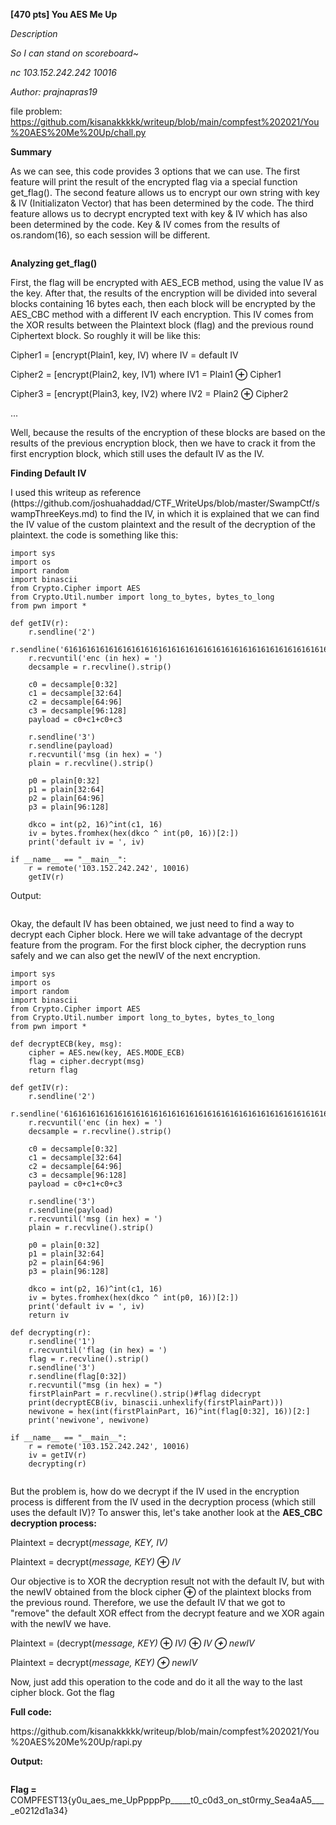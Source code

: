 
**[470 pts] You AES Me Up**

_Description_

_So I can stand on scoreboard~_

_nc 103.152.242.242 10016_

_Author: prajnapras19_

file problem: https://github.com/kisanakkkkk/writeup/blob/main/compfest%202021/You%20AES%20Me%20Up/chall.py


**Summary**

<!-- wp:paragraph -->
<p>As we can see, this code provides 3 options that we can use. The first feature will print the result of the encrypted flag via a special function get_flag(). The second feature allows us to encrypt our own string with key &amp; IV (Initializaton Vector) that has been determined by the code. The third feature allows us to decrypt encrypted text with key &amp; IV which has also been determined by the code. Key &amp; IV comes from the results of os.random(16), so each session will be different.</p>
<!-- /wp:paragraph -->

<!-- wp:image {"id":5498,"sizeSlug":"large","linkDestination":"none"} -->
<figure class="wp-block-image size-large"><img src="https://petircysec.com/wp-content/uploads/2021/09/image-28.png" alt="" class="wp-image-5498"/></figure>
<!-- /wp:image -->

<!-- wp:paragraph -->
<p><strong>Analyzing get_flag()</strong></p>
<!-- /wp:paragraph -->

<!-- wp:paragraph -->
<p>First, the flag will be encrypted with AES_ECB method, using the value IV as the key. After that, the results of the encryption will be divided into several blocks containing 16 bytes each, then each block will be encrypted by the AES_CBC method with a different IV each encryption. This IV comes from the XOR results between the Plaintext block (flag) and the previous round Ciphertext block. So roughly it will be like this:</p>

<!-- /wp:paragraph -->

<!-- wp:paragraph -->
<p>Cipher1 = [encrypt(Plain1, key, IV) where IV = default IV</p>
<!-- /wp:paragraph -->

<!-- wp:paragraph -->
<p>Cipher2 = [encrypt(Plain2, key, IV1) where IV1 = Plain1 <strong>⊕</strong> Cipher1</p>
<!-- /wp:paragraph -->

<!-- wp:paragraph -->
<p>Cipher3 = [encrypt(Plain3, key, IV2) where IV2 = Plain2 <strong>⊕</strong> Cipher2</p>
<!-- /wp:paragraph -->

<!-- wp:paragraph -->
<p>...</p>
<!-- /wp:paragraph -->

<!-- wp:paragraph -->
<p>Well, because the results of the encryption of these blocks are based on the results of the previous encryption block, then we have to crack it from the first encryption block, which still uses the default IV as the IV.</p>
<!-- /wp:paragraph -->

<!-- wp:paragraph -->
<p><strong>Finding Default IV</strong></p>
<!-- /wp:paragraph -->

<!-- wp:paragraph -->
<p>I used this writeup as reference (https://github.com/joshuahaddad/CTF_WriteUps/blob/master/SwampCtf/swampThreeKeys.md) to find the IV, in which it is explained that we can find the IV value of the custom plaintext and the result of the decryption of the plaintext. the code is something like this:</p>
<!-- /wp:paragraph -->

<!-- wp:code -->
<pre class="wp-block-code"><code>import sys
import os
import random
import binascii
from Crypto.Cipher import AES
from Crypto.Util.number import long_to_bytes, bytes_to_long
from pwn import *

def getIV(r):
	r.sendline('2')
	r.sendline('616161616161616161616161616161616161616161616161616161616161616161616161616161616161616161616161')
	r.recvuntil('enc (in hex) = ')
	decsample = r.recvline().strip()

	c0 = decsample&#91;0:32]
	c1 = decsample&#91;32:64]
	c2 = decsample&#91;64:96]
	c3 = decsample&#91;96:128]
	payload = c0+c1+c0+c3
	
	r.sendline('3')
	r.sendline(payload)
	r.recvuntil('msg (in hex) = ')
	plain = r.recvline().strip()
	
	p0 = plain&#91;0:32]
	p1 = plain&#91;32:64]
	p2 = plain&#91;64:96]
	p3 = plain&#91;96:128]
	
	dkco = int(p2, 16)^int(c1, 16)
	iv = bytes.fromhex(hex(dkco ^ int(p0, 16))&#91;2:])
	print('default iv = ', iv)

if __name__ == "__main__":
	r = remote('103.152.242.242', 10016)
	getIV(r)
</code></pre>
<!-- /wp:code -->

<!-- wp:paragraph -->
<p>Output:</p>
<!-- /wp:paragraph -->

<!-- wp:image {"id":5503,"sizeSlug":"large","linkDestination":"none"} -->
<figure class="wp-block-image size-large"><img src="https://petircysec.com/wp-content/uploads/2021/09/image-29.png" alt="" class="wp-image-5503"/></figure>
<!-- /wp:image -->

<!-- wp:paragraph -->
<p>Okay, the default IV has been obtained, we just need to find a way to decrypt each Cipher block. Here we will take advantage of the decrypt feature from the program. For the first block cipher, the decryption runs safely and we can also get the newIV of the next encryption.</p>
<!-- /wp:paragraph -->

<!-- wp:code -->
<pre class="wp-block-code"><code>import sys
import os
import random
import binascii
from Crypto.Cipher import AES
from Crypto.Util.number import long_to_bytes, bytes_to_long
from pwn import *

def decryptECB(key, msg):
	cipher = AES.new(key, AES.MODE_ECB)
	flag = cipher.decrypt(msg)
	return flag

def getIV(r):
	r.sendline('2')
	r.sendline('616161616161616161616161616161616161616161616161616161616161616161616161616161616161616161616161')
	r.recvuntil('enc (in hex) = ')
	decsample = r.recvline().strip()

	c0 = decsample&#91;0:32]
	c1 = decsample&#91;32:64]
	c2 = decsample&#91;64:96]
	c3 = decsample&#91;96:128]
	payload = c0+c1+c0+c3
	
	r.sendline('3')
	r.sendline(payload)
	r.recvuntil('msg (in hex) = ')
	plain = r.recvline().strip()
	
	p0 = plain&#91;0:32]
	p1 = plain&#91;32:64]
	p2 = plain&#91;64:96]
	p3 = plain&#91;96:128]
	
	dkco = int(p2, 16)^int(c1, 16)
	iv = bytes.fromhex(hex(dkco ^ int(p0, 16))&#91;2:])
	print('default iv = ', iv)
	return iv

def decrypting(r):
	r.sendline('1')
	r.recvuntil('flag (in hex) = ')
	flag = r.recvline().strip()
	r.sendline('3')
	r.sendline(flag&#91;0:32])
	r.recvuntil("msg (in hex) = ")
	firstPlainPart = r.recvline().strip()#flag didecrypt
	print(decryptECB(iv, binascii.unhexlify(firstPlainPart)))
	newivone = hex(int(firstPlainPart, 16)^int(flag&#91;0:32], 16))&#91;2:]
	print('newivone', newivone)

if __name__ == "__main__":
	r = remote('103.152.242.242', 10016)
	iv = getIV(r)
	decrypting(r)
</code></pre>
<!-- /wp:code -->

<!-- wp:image {"id":5505,"sizeSlug":"large","linkDestination":"none"} -->
<figure class="wp-block-image size-large"><img src="https://petircysec.com/wp-content/uploads/2021/09/image-31.png" alt="" class="wp-image-5505"/></figure>
<!-- /wp:image -->

<!-- wp:paragraph -->
<p>But the problem is, how do we decrypt if the IV used in the encryption process is different from the IV used in the decryption process (which still uses the default IV)? To answer this, let's take another look at the <strong>AES_CBC decryption process:

</strong></p>
<!-- /wp:paragraph -->

<!-- wp:paragraph -->
<p>Plaintext = decrypt(<em>message, KEY, IV)</em></p>
<!-- /wp:paragraph -->

<!-- wp:paragraph -->
<p>Plaintext = decrypt(<em>message, KEY) </em><strong>⊕</strong> <em>IV</em></p>
<!-- /wp:paragraph -->

<!-- wp:paragraph -->
<p>Our objective is to XOR the decryption result not with the default IV, but with the newIV obtained from the block cipher <strong>⊕</strong> of the plaintext blocks from the previous round. Therefore, we use the default IV that we got to "remove" the default XOR effect from the decrypt feature and we XOR again with the newIV we have.</p>
<!-- /wp:paragraph -->

<!-- wp:paragraph -->
<p>Plaintext = (decrypt(<em>message, KEY) </em><strong>⊕</strong> <em>IV)</em> <strong>⊕</strong> <em>IV <strong>⊕</strong></em> <em>newIV</em></p>
<!-- /wp:paragraph -->

<!-- wp:paragraph -->
<p>Plaintext = decrypt(<em>message, KEY) <strong>⊕</strong></em> <em>newIV</em></p>
<!-- /wp:paragraph -->

<!-- wp:paragraph -->
<p>Now, just add this operation to the code and do it all the way to the last cipher block. Got the flag</p>
<!-- /wp:paragraph -->

<!-- wp:paragraph -->
<p><strong>Full code:</strong></p>
<!-- /wp:paragraph -->
https://github.com/kisanakkkkk/writeup/blob/main/compfest%202021/You%20AES%20Me%20Up/rapi.py

<p><strong>Output:</strong></p>

<!-- wp:image {"id":5507,"sizeSlug":"large","linkDestination":"none"} -->
<figure class="wp-block-image size-large"><img src="https://petircysec.com/wp-content/uploads/2021/09/image-33.png" alt="" class="wp-image-5507"/></figure>
<!-- /wp:image -->

<!-- wp:paragraph -->
<p><strong>Flag = </strong>COMPFEST13{y0u_aes_me_UpPpppPp_____t0_c0d3_on_st0rmy_Sea4aA5____e0212d1a34}</p>
<!-- /wp:paragraph -->
